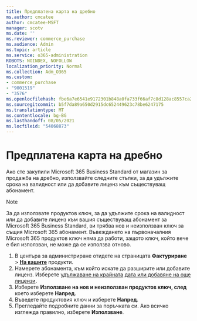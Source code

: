 ```yaml
---
title: Предплатена карта на дребно
ms.author: cmcatee
author: cmcatee-MSFT
manager: scotv
ms.date: ''
ms.reviewer: commerce_purchase
ms.audience: Admin
ms.topic: article
ms.service: o365-administration
ROBOTS: NOINDEX, NOFOLLOW
localization_priority: Normal
ms.collection: Adm_O365
ms.custom:
- commerce_purchase
- "9001519"
- "3576"
ms.openlocfilehash: fbe6a7e6541e9172301b848a0fa733f66af7c8d128ac8557ca2cd62cad1d06ad
ms.sourcegitcommit: b5f7da89a650d2915dc652449623c78be6247175
ms.translationtype: MT
ms.contentlocale: bg-BG
ms.lasthandoff: 08/05/2021
ms.locfileid: "54068873"
---
```

# <a name="retail-prepaid-card"></a>Предплатена карта на дребно

Ако сте закупили Microsoft 365 Business Standard от магазин за продажба на дребно, използвайте следните стъпки, за да удължите срока на валидност или да добавите лиценз към съществуващ абонамент.

> [!NOTE]
> За да използвате продуктов ключ, за да удължите срока на валидност или да добавите лиценз към вашия съществуващ абонамент за Microsoft 365 Business Standard, ви трябва нов и неизползван ключ за същия Microsoft 365 абонамент. Въвеждането на първоначалния Microsoft 365 продуктов ключ няма да работи, защото ключ, който вече е бил използван, не може да се използва отново.

1. В центъра за администриране отидете на страницата **Фактуриране**  >  **[На вашите](https://go.microsoft.com/fwlink/p/?linkid=842054)** продукти.
2. Намерете абонамента, към който искате да разширите или добавите лиценз. Изберете [удължаване на крайната](https://go.microsoft.com/fwlink/p/?linkid=842054) [дата или добавяне на още лицензи](https://go.microsoft.com/fwlink/p/?linkid=842054).
3. Изберете **Използване на нов и неизползван продуктов ключ, след** което изберете **Напред**.
4. Въведете продуктовия ключ и изберете **Напред**.
5. Прегледайте подробните данни за поръчката си. Ако всичко изглежда правилно, изберете **Използване**.